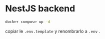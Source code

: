 # NestJS backend

```sh
docker compose up -d
```


copiar le ```.env.template``` y renombrarlo a ```.env```
.